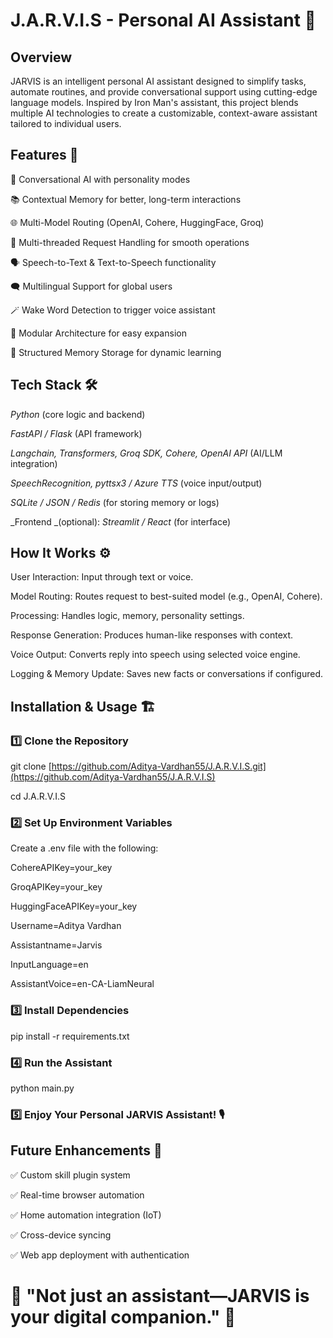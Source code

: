 # J.A.R.V.I.S - Personal AI Assistant 🤖
## Overview
JARVIS is an intelligent personal AI assistant designed to simplify tasks, automate routines, and provide conversational support using cutting-edge language models. Inspired by Iron Man's assistant, this project blends multiple AI technologies to create a customizable, context-aware assistant tailored to individual users.
## Features 🚀
🧠 Conversational AI with personality modes

📚 Contextual Memory for better, long-term interactions

🌐 Multi-Model Routing (OpenAI, Cohere, HuggingFace, Groq)

🔄 Multi-threaded Request Handling for smooth operations

🗣️ Speech-to-Text & Text-to-Speech functionality

🗨️ Multilingual Support for global users

🪄 Wake Word Detection to trigger voice assistant

🧩 Modular Architecture for easy expansion

💾 Structured Memory Storage for dynamic learning
## Tech Stack 🛠️
_Python_ (core logic and backend)

_FastAPI / Flask_ (API framework)

_Langchain, Transformers, Groq SDK, Cohere, OpenAI API_ (AI/LLM integration)

_SpeechRecognition, pyttsx3 / Azure TTS_ (voice input/output)

_SQLite / JSON / Redis_ (for storing memory or logs)

_Frontend _(optional): _Streamlit / React_ (for interface)

## How It Works ⚙️
User Interaction: Input through text or voice.

Model Routing: Routes request to best-suited model (e.g., OpenAI, Cohere).

Processing: Handles logic, memory, personality settings.

Response Generation: Produces human-like responses with context.

Voice Output: Converts reply into speech using selected voice engine.

Logging & Memory Update: Saves new facts or conversations if configured.
## Installation & Usage 🏗️
### 1️⃣ Clone the Repository
git clone [https://github.com/Aditya-Vardhan55/J.A.R.V.I.S.git](https://github.com/Aditya-Vardhan55/J.A.R.V.I.S)

cd J.A.R.V.I.S
### 2️⃣ Set Up Environment Variables
Create a .env file with the following:

CohereAPIKey=your_key

GroqAPIKey=your_key

HuggingFaceAPIKey=your_key

Username=Aditya Vardhan

Assistantname=Jarvis

InputLanguage=en

AssistantVoice=en-CA-LiamNeural

### 3️⃣ Install Dependencies
pip install -r requirements.txt
### 4️⃣ Run the Assistant
python main.py
### 5️⃣ Enjoy Your Personal JARVIS Assistant! 🎙️

## Future Enhancements 🌟

✅ Custom skill plugin system

✅ Real-time browser automation

✅ Home automation integration (IoT)

✅ Cross-device syncing

✅ Web app deployment with authentication

# 🧠 "Not just an assistant—JARVIS is your digital companion." 🤝
